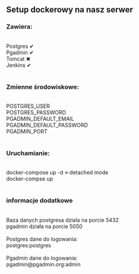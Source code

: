 <h2>Setup dockerowy na nasz serwer</h2>

<h3>Zawiera:</h3>
<br />Postgres ✔
<br />Pgadmin ✔
<br />Tomcat ✖
<br />Jenkins ✔
<br /><br />
<h3>Zmienne środowiskowe:</h3>
<br />POSTGRES_USER
<br />POSTGRES_PASSWORD
<br />PGADMIN_DEFAULT_EMAIL
<br />PGADMIN_DEFAULT_PASSWORD
<br />PGADMIN_PORT
<br /><br />
<h3>Uruchamianie:</h3>
<br />docker-compose up -d <-detached mode
<br />docker-compse up
<br /><br />
<h3>informacje dodatkowe</h3>
<br />Baza danych postgresa dziala na porcie 5432
<br />pgadmin działa na porcie 5050
<br />
<br />Postgres dane do logowania:
<br />postgres:postgres
<br />
<br />Pgadmin dane do logowania:
<br />pgadmin@pgadmin.org:admin
